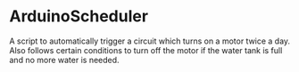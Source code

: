 # ArduinoScheduler
A script to automatically trigger a circuit which turns on a motor twice a day. Also follows certain conditions to turn off the motor if the water tank is full and no more water is needed.
